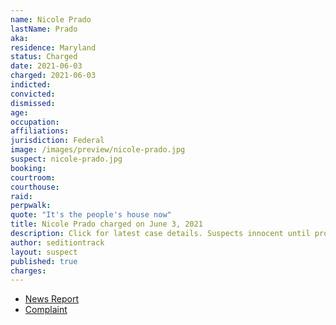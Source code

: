 ```yaml
---
name: Nicole Prado
lastName: Prado
aka:
residence: Maryland
status: Charged
date: 2021-06-03
charged: 2021-06-03
indicted:
convicted:
dismissed:
age:
occupation:
affiliations:
jurisdiction: Federal
image: /images/preview/nicole-prado.jpg
suspect: nicole-prado.jpg
booking:
courtroom:
courthouse:
raid:
perpwalk:
quote: "It's the people's house now"
title: Nicole Prado charged on June 3, 2021
description: Click for latest case details. Suspects innocent until proven guilty.
author: seditiontrack
layout: suspect
published: true
charges:
---
```

- [News Report](https://www.wusa9.com/article/news/national/capitol-riots/meet-the-new-congresswoman-friends-instagram-post-leads-to-womans-capitol-riot-arrest-nicole-prado-trump-gaithersburg/65-f436d15e-6d06-462d-9a94-5ac2d9ea4e11)
- [Complaint](https://extremism.gwu.edu/sites/g/files/zaxdzs2191/f/Nicole%20Prado%20Criminal%20Complaint.pdf)
